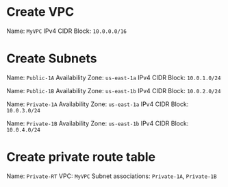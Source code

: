 # Create VPC

Name: `MyVPC`
IPv4 CIDR Block: `10.0.0.0/16`

# Create Subnets

Name: `Public-1A`
Availability Zone: `us-east-1a`
IPv4 CIDR Block: `10.0.1.0/24`

Name: `Public-1B`
Availability Zone: `us-east-1b`
IPv4 CIDR Block: `10.0.2.0/24`

Name: `Private-1A`
Availability Zone: `us-east-1a`
IPv4 CIDR Block: `10.0.3.0/24`

Name: `Private-1B`
Availability Zone: `us-east-1b`
IPv4 CIDR Block: `10.0.4.0/24`

# Create private route table

Name: `Private-RT`
VPC: `MyVPC`
Subnet associations: `Private-1A`, `Private-1B`
